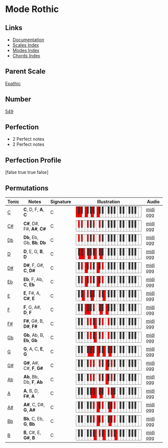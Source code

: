 # Mode Rothic

## Links

- [Documentation](index.md)
- [Scales Index](Scales.md)
- [Modes Index](Modes.md)
- [Chords Index](Chords.md)

## Parent Scale

[Epathic](ScaleEpathic.md)

## Number

[549](https://ianring.com/musictheory/scales/549)

## Perfection

- 2 Perfect notes
- 2 Perfect notes

## Perfection Profile

[false true true false]

## Permutations

| Tonic | Notes | Signature | Illustration | Audio |
|-------|-------|-----------|--------------|-------|
| [C](ModeCNaturalRothic.md) | **C**, D, F, **A**, **C** | C | ![CNaturalRothic](ModeCNaturalRothic.png) | [midi](ModeCNaturalRothic.mid) [ogg](ModeCNaturalRothic.ogg) |
| [C#](ModeCSharpRothic.md) | **C#**, D#, F#, **A#**, **C#** | C | ![CSharpRothic](ModeCSharpRothic.png) | [midi](ModeCSharpRothic.mid) [ogg](ModeCSharpRothic.ogg) |
| [Db](ModeDFlatRothic.md) | **Db**, Eb, Gb, **Bb**, **Db** | C | ![DFlatRothic](ModeDFlatRothic.png) | [midi](ModeDFlatRothic.mid) [ogg](ModeDFlatRothic.ogg) |
| [D](ModeDNaturalRothic.md) | **D**, E, G, **B**, **D** | C | ![DNaturalRothic](ModeDNaturalRothic.png) | [midi](ModeDNaturalRothic.mid) [ogg](ModeDNaturalRothic.ogg) |
| [D#](ModeDSharpRothic.md) | **D#**, F, G#, **C**, **D#** | C | ![DSharpRothic](ModeDSharpRothic.png) | [midi](ModeDSharpRothic.mid) [ogg](ModeDSharpRothic.ogg) |
| [Eb](ModeEFlatRothic.md) | **Eb**, F, Ab, **C**, **Eb** | C | ![EFlatRothic](ModeEFlatRothic.png) | [midi](ModeEFlatRothic.mid) [ogg](ModeEFlatRothic.ogg) |
| [E](ModeENaturalRothic.md) | **E**, F#, A, **C#**, **E** | C | ![ENaturalRothic](ModeENaturalRothic.png) | [midi](ModeENaturalRothic.mid) [ogg](ModeENaturalRothic.ogg) |
| [F](ModeFNaturalRothic.md) | **F**, G, A#, **D**, **F** | C | ![FNaturalRothic](ModeFNaturalRothic.png) | [midi](ModeFNaturalRothic.mid) [ogg](ModeFNaturalRothic.ogg) |
| [F#](ModeFSharpRothic.md) | **F#**, G#, B, **D#**, **F#** | C | ![FSharpRothic](ModeFSharpRothic.png) | [midi](ModeFSharpRothic.mid) [ogg](ModeFSharpRothic.ogg) |
| [Gb](ModeGFlatRothic.md) | **Gb**, Ab, B, **Eb**, **Gb** | C | ![GFlatRothic](ModeGFlatRothic.png) | [midi](ModeGFlatRothic.mid) [ogg](ModeGFlatRothic.ogg) |
| [G](ModeGNaturalRothic.md) | **G**, A, C, **E**, **G** | C | ![GNaturalRothic](ModeGNaturalRothic.png) | [midi](ModeGNaturalRothic.mid) [ogg](ModeGNaturalRothic.ogg) |
| [G#](ModeGSharpRothic.md) | **G#**, A#, C#, **F**, **G#** | C | ![GSharpRothic](ModeGSharpRothic.png) | [midi](ModeGSharpRothic.mid) [ogg](ModeGSharpRothic.ogg) |
| [Ab](ModeAFlatRothic.md) | **Ab**, Bb, Db, **F**, **Ab** | C | ![AFlatRothic](ModeAFlatRothic.png) | [midi](ModeAFlatRothic.mid) [ogg](ModeAFlatRothic.ogg) |
| [A](ModeANaturalRothic.md) | **A**, B, D, **F#**, **A** | C | ![ANaturalRothic](ModeANaturalRothic.png) | [midi](ModeANaturalRothic.mid) [ogg](ModeANaturalRothic.ogg) |
| [A#](ModeASharpRothic.md) | **A#**, C, D#, **G**, **A#** | C | ![ASharpRothic](ModeASharpRothic.png) | [midi](ModeASharpRothic.mid) [ogg](ModeASharpRothic.ogg) |
| [Bb](ModeBFlatRothic.md) | **Bb**, C, Eb, **G**, **Bb** | C | ![BFlatRothic](ModeBFlatRothic.png) | [midi](ModeBFlatRothic.mid) [ogg](ModeBFlatRothic.ogg) |
| [B](ModeBNaturalRothic.md) | **B**, C#, E, **G#**, **B** | C | ![BNaturalRothic](ModeBNaturalRothic.png) | [midi](ModeBNaturalRothic.mid) [ogg](ModeBNaturalRothic.ogg) |
